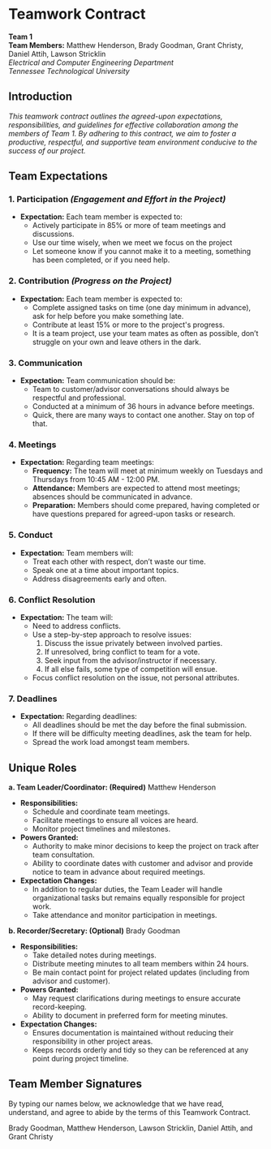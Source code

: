 # **Teamwork Contract**

**Team 1**  
**Team Members:** Matthew Henderson, Brady Goodman, Grant Christy, Daniel Attih, Lawson Stricklin   
*Electrical and Computer Engineering Department*  
*Tennessee Technological University*


## **Introduction**

*This teamwork contract outlines the agreed-upon expectations, responsibilities, and guidelines for effective collaboration among the members of Team 1. By adhering to this contract, we aim to foster a productive, respectful, and supportive team environment conducive to the success of our project.*


## **Team Expectations**

### **1. Participation** *(Engagement and Effort in the Project)*

- **Expectation:** Each team member is expected to:
  - Actively participate in 85% or more of team meetings and discussions.
  - Use our time wisely, when we meet we focus on the project
  - Let someone know if you cannot make it to a meeting, something has been completed, or if you need help.

### **2. Contribution** *(Progress on the Project)*

- **Expectation:** Each team member is expected to:
  - Complete assigned tasks on time (one day minimum in advance), ask for help before you make something late.
  - Contribute at least 15% or more to the project's progress.
  - It is a team project, use your team mates as often as possible, don’t struggle on your own and leave others in the dark.

### **3. Communication**

- **Expectation:** Team communication should be:
  - Team to customer/advisor conversations should always be respectful and professional.
  - Conducted at a minimum of 36 hours in advance before meetings.
  - Quick, there are many ways to contact one another. Stay on top of that.

### **4. Meetings**

- **Expectation:** Regarding team meetings:
  - **Frequency:** The team will meet at minimum weekly on Tuesdays and Thursdays from 10:45 AM - 12:00 PM.
  - **Attendance:** Members are expected to attend most meetings; absences should be communicated in advance.
  - **Preparation:** Members should come prepared, having completed or have questions prepared for agreed-upon tasks or research.

### **5. Conduct**

- **Expectation:** Team members will:
  - Treat each other with respect, don’t waste our time.
  - Speak one at a time about important topics.
  - Address disagreements early and often.

### **6. Conflict Resolution**

- **Expectation:** The team will:
  - Need to address conflicts.
  - Use a step-by-step approach to resolve issues:
    1. Discuss the issue privately between involved parties.
    2. If unresolved, bring conflict to team for a vote.
    3. Seek input from the advisor/instructor if necessary.
    4. If all else fails, some type of competition will ensue.
  - Focus conflict resolution on the issue, not personal attributes.

### **7. Deadlines**

- **Expectation:** Regarding deadlines:
  - All deadlines should be met the day before the final submission.
  - If there will be difficulty meeting deadlines, ask the team for help.
  - Spread the work load amongst team members.


## **Unique Roles**

**a. Team Leader/Coordinator: (Required)** Matthew Henderson

- **Responsibilities:**
  - Schedule and coordinate team meetings.
  - Facilitate meetings to ensure all voices are heard.
  - Monitor project timelines and milestones.
- **Powers Granted:**
  - Authority to make minor decisions to keep the project on track after team consultation.
  - Ability to coordinate dates with customer and advisor and provide notice to team in advance about required meetings.
- **Expectation Changes:**
  - In addition to regular duties, the Team Leader will handle organizational tasks but remains equally responsible for project work.
  - Take attendance and monitor participation in meetings.

**b. Recorder/Secretary: (Optional)** Brady Goodman

- **Responsibilities:**
  - Take detailed notes during meetings.
  - Distribute meeting minutes to all team members within 24 hours.
  - Be main contact point for project related updates (including from advisor and customer).
- **Powers Granted:**
  - May request clarifications during meetings to ensure accurate record-keeping.
  - Ability to document in preferred form for meeting minutes.
- **Expectation Changes:**
  - Ensures documentation is maintained without reducing their responsibility in other project areas.
  - Keeps records orderly and tidy so they can be referenced at any point during project timeline.


## **Team Member Signatures**

By typing our names below, we acknowledge that we have read, understand, and agree to abide by the terms of this Teamwork Contract.

Brady Goodman, Matthew Henderson, Lawson Stricklin, Daniel Attih, and Grant Christy

